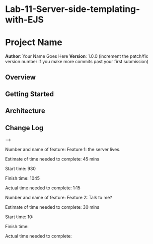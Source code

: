 # Lab-11-Server-side-templating-with-EJS

# Project Name

**Author**: Your Name Goes Here
**Version**: 1.0.0 (increment the patch/fix version number if you make more commits past your first submission)

## Overview
<!-- Provide a high level overview of what this application is and why you are building it, beyond the fact that it's an assignment for a Code Fellows 301 class. (i.e. What's your problem domain?) -->

## Getting Started
<!-- What are the steps that a user must take in order to build this app on their own machine and get it running? -->

## Architecture
<!-- Provide a detailed description of the application design. What technologies (languages, libraries, etc) you're using, and any other relevant design information. -->

## Change Log
<!-- Use this area to document the iterative changes made to your application as each feature is successfully implemented. Use time stamps. Here's an examples:

01-01-2001 4:59pm - Application now has a fully-functional express server, with GET and POST routes for the book resource.

## Credits and Collaborations
<!-- Give credit (and a link) to other people or resources that helped you build this application. -->
-->


Number and name of feature: Feature 1: the server lives. 

Estimate of time needed to complete: 45 mins

Start time: 930 

Finish time: 1045

Actual time needed to complete: 1:15

Number and name of feature: Feature 2: Talk to me?

Estimate of time needed to complete: 30 mins

Start time: 10:

Finish time: 

Actual time needed to complete: 